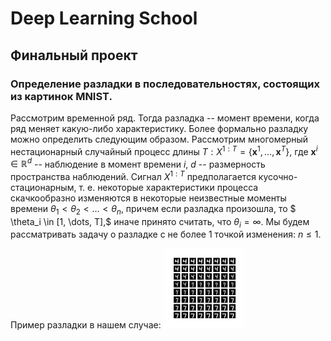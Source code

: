 # Deep Learning School
## Финальный проект

### Определение разладки в последовательностях, состоящих из картинок MNIST.

Рассмотрим временной ряд. Тогда разладка -- момент времени, когда ряд меняет какую-либо характеристику. Более формально разладку можно определить следующим образом.
Рассмотрим многомерный нестационарный случайный процесс длины $T: X^{1: T}=\{\mathbf{x}^{1}, \ldots, \mathbf{x}^{T}\}$,
где $\mathbf{x}^{i} \in \mathbb{R}^{d}$ -- наблюдение в момент времени $i$, $d$ -- размерность пространства наблюдений. 
Сигнал $X^{1: T}$ предполагается кусочно-стационарным, т. е. некоторые характеристики процесса скачкообразно изменяются в некоторые неизвестные моменты времени $\theta_1 < \theta_2 < \dots < \theta_n,$ причем если разладка произошла, то $ \theta_i \in [1, \dots, T],$ иначе принято считать, что $\theta_i = \infty$.  Мы будем рассматривать задачу о разладке с не более 1 точкой изменения: $n \leq 1$.

Пример разладки в нашем случае:
<img src="seq_4_7 (1).png" width="128"/>

